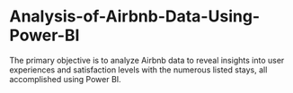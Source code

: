 # Analysis-of-Airbnb-Data-Using-Power-BI
The primary objective is to analyze Airbnb data to reveal insights into user experiences and satisfaction levels with the numerous listed stays, all accomplished using Power BI.
